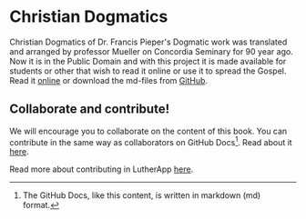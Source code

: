 # Christian Dogmatics
Christian Dogmatics of Dr. Francis Pieper's Dogmatic work was translated and arranged by professor Mueller on Concordia Seminary for 90 year ago. Now it is in the Public Domain and with this project it is made  available for students or other that wish to read it online or use it to spread the Gospel. Read it [online](https://Christian-Dogmatics.vercel.app) or download the md-files from [GitHub](https://github.com/LutherApp/Christian-Dogmatics/tree/main/content).

## Collaborate and contribute!
We will encourage you to collaborate on the content of this book. You can contribute in the same way as collaborators on GitHub Docs[^1]. Read about it [here](https://docs.github.com/en/contributing/collaborating-on-github-docs/about-contributing-to-github-docs).

Read more about contributing in LutherApp [here](https://github.com/LutherApp/Christian-Dogmatics/blob/main/CONTRIBUTING.md).

[^1]: The GitHub Docs, like this content, is written in markdown (md) format.
